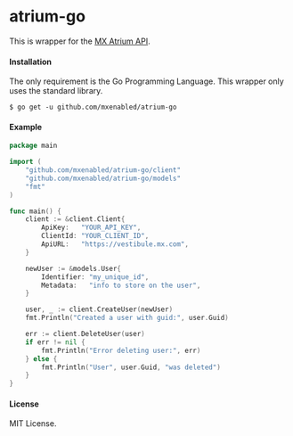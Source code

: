 atrium-go
=========

This is wrapper for the [MX Atrium API](https://atrium.mx.com/).

#### Installation

The only requirement is the Go Programming Language. This wrapper only uses the standard library.

```
$ go get -u github.com/mxenabled/atrium-go
```

#### Example

```go
package main

import (
    "github.com/mxenabled/atrium-go/client"
    "github.com/mxenabled/atrium-go/models"
    "fmt"
)

func main() {
    client := &client.Client{
		ApiKey:   "YOUR_API_KEY",
		ClientId: "YOUR_CLIENT_ID",
		ApiURL:   "https://vestibule.mx.com",
	}

    newUser := &models.User{
        Identifier: "my_unique_id",
        Metadata:   "info to store on the user",
    }

    user, _ := client.CreateUser(newUser)
    fmt.Println("Created a user with guid:", user.Guid)

    err := client.DeleteUser(user)
    if err != nil {
        fmt.Println("Error deleting user:", err)
    } else {
        fmt.Println("User", user.Guid, "was deleted")
    }
}
```

#### License

MIT License.
